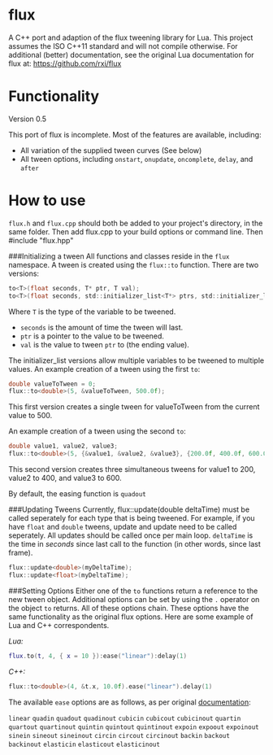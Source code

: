 flux
====
A C++ port and adaption of the flux tweening library for Lua. This project assumes the ISO C++11 standard and will not compile otherwise. For additional (better) documentation, see the original Lua documentation for flux at:
https://github.com/rxi/flux

Functionality
=============
Version 0.5

This port of flux is incomplete. Most of the features are available, including:
* All variation of the supplied tween curves (See below)
* All tween options, including `onstart`, `onupdate`, `oncomplete`, `delay`, and `after`


How to use
==========
`flux.h` and `flux.cpp` should both be added to your project's directory, in the same folder. Then add flux.cpp to your build options or command line. Then #include "flux.hpp"

###Initializing a tween
All functions and classes reside in the `flux` namespace.
A tween is created using the `flux::to` function. There are two versions:
```c
to<T>(float seconds, T* ptr, T val);
to<T>(float seconds, std::initializer_list<T*> ptrs, std::initializer_list<T> vals);
```
Where `T` is the type of the variable to be tweened.

* `seconds` is the amount of time the tween will last.
* `ptr` is a pointer to the value to be tweened.
* `val` is the value to tween `ptr` to (the ending value).

The initializer_list versions allow multiple variables to be tweened to multiple values.
An example creation of a tween using the first `to`:
```c++
double valueToTween = 0;
flux::to<double>(5, &valueToTween, 500.0f);
```

This first version creates a single tween for valueToTween from the current value to 500.

An example creation of a tween using the second `to`:
```c++
double value1, value2, value3;
flux::to<double>(5, {&value1, &value2, &value3}, {200.0f, 400.0f, 600.0f});
```

This second version creates three simultaneous tweens for value1 to 200, value2 to 400, and value3 to 600.

By default, the easing function is `quadout`

###Updating Tweens
Currently, flux::update<T>(double deltaTime) must be called seperately for each type that is being tweened. For example, if you have `float` and `double` tweens, update<float> and update<double> need to be called seperately. All updates should be called once per main loop. `deltaTime` is the time in *seconds* since last call to the function (in other words, since last frame).
```c++
flux::update<double>(myDeltaTime);
flux::update<float>(myDeltaTime);
```


###Setting Options
Either one of the `to` functions return a reference to the new tween object. Additional options can be set by using the `.` operator on the object `to` returns. All of these options chain. These options have the same functionality as the original flux options. Here are some example of Lua and C++ correspondents.

*Lua:*
```lua
flux.to(t, 4, { x = 10 }):ease("linear"):delay(1)
```
*C++:*
```c++
flux::to<double>(4, &t.x, 10.0f).ease("linear").delay(1)
```
The available `ease` options are as follows, as per original [documentation](https://github.com/rxi/flux):

  `linear`
  `quadin`       `quadout`       `quadinout`
  `cubicin`      `cubicout`      `cubicinout`
  `quartin`      `quartout`      `quartinout`
  `quintin`      `quintout`      `quintinout`
  `expoin`       `expoout`       `expoinout`
  `sinein`       `sineout`       `sineinout`
  `circin`       `circout`       `circinout`
  `backin`       `backout`       `backinout`
  `elasticin`    `elasticout`    `elasticinout`




